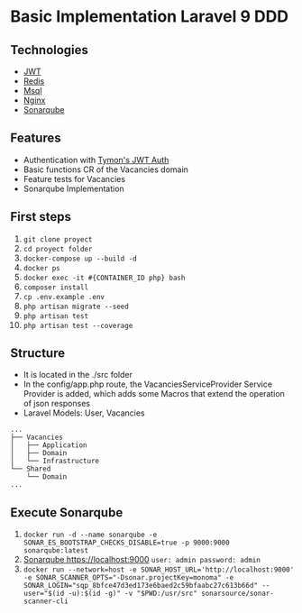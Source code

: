 # Basic Implementation Laravel 9 DDD

## Technologies
- [JWT](https://jwt.io/) 
- [Redis](https://redis.io/)
- [Msql](https://www.mysql.com/)
- [Nginx](https://www.nginx.com/)
- [Sonarqube](https://docs.sonarqube.org/latest/)

## Features
- Authentication with [Tymon's JWT Auth](https://github.com/tymondesigns/jwt-auth)
- Basic functions CR of the Vacancies domain
- Feature tests for Vacancies
- Sonarqube Implementation

## First steps
1. ```git clone proyect```
2. ```cd proyect folder```
3. ```docker-compose up --build -d```
4. ```docker ps```
5. ```docker exec -it #{CONTAINER_ID php} bash```
6. ```composer install```
7. ```cp .env.example .env```
8. ```php artisan migrate --seed```
9. ```php artisan test```
10. ```php artisan test --coverage```

## Structure
- It is located in the ./src folder
- In the config/app.php route, the VacanciesServiceProvider Service Provider is added, which adds some Macros that extend the operation of json responses
- Laravel Models: User, Vacancies
```
...
├── Vacancies
│   ├── Application 
│   ├── Domain
│   └── Infrastructure
└── Shared
    └── Domain
...
```

## Execute Sonarqube
1. ```docker run -d --name sonarqube -e SONAR_ES_BOOTSTRAP_CHECKS_DISABLE=true -p 9000:9000 sonarqube:latest```
2. [Sonarqube https://localhost:9000](https://localhost:9000) ```user: admin password: admin```
3. ```docker run --network=host -e SONAR_HOST_URL='http://localhost:9000' -e SONAR_SCANNER_OPTS="-Dsonar.projectKey=monoma" -e SONAR_LOGIN="sqp_8bfce47d3ed173e6baed2c59bfaabc27c613b66d" --user="$(id -u):$(id -g)" -v "$PWD:/usr/src" sonarsource/sonar-scanner-cli```
